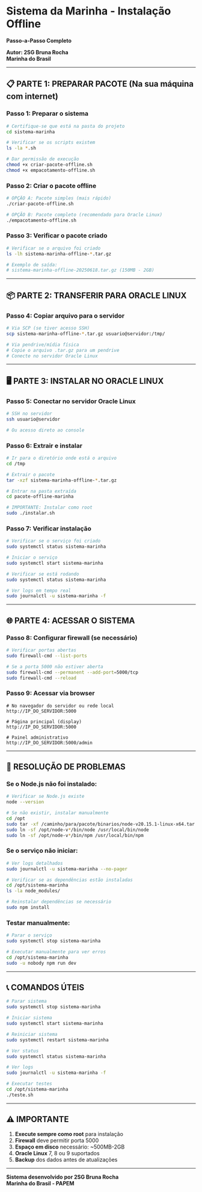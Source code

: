 # Sistema da Marinha - Instalação Offline
**Passo-a-Passo Completo**

**Autor: 2SG Bruna Rocha**  
**Marinha do Brasil**

---

## 📋 PARTE 1: PREPARAR PACOTE (Na sua máquina com internet)

### Passo 1: Preparar o sistema
```bash
# Certifique-se que está na pasta do projeto
cd sistema-marinha

# Verificar se os scripts existem
ls -la *.sh

# Dar permissão de execução
chmod +x criar-pacote-offline.sh
chmod +x empacotamento-offline.sh
```

### Passo 2: Criar o pacote offline
```bash
# OPÇÃO A: Pacote simples (mais rápido)
./criar-pacote-offline.sh

# OPÇÃO B: Pacote completo (recomendado para Oracle Linux)
./empacotamento-offline.sh
```

### Passo 3: Verificar o pacote criado
```bash
# Verificar se o arquivo foi criado
ls -lh sistema-marinha-offline-*.tar.gz

# Exemplo de saída:
# sistema-marinha-offline-20250618.tar.gz (150MB - 2GB)
```

---

## 📦 PARTE 2: TRANSFERIR PARA ORACLE LINUX

### Passo 4: Copiar arquivo para o servidor
```bash
# Via SCP (se tiver acesso SSH)
scp sistema-marinha-offline-*.tar.gz usuario@servidor:/tmp/

# Via pendrive/mídia física
# Copie o arquivo .tar.gz para um pendrive
# Conecte no servidor Oracle Linux
```

---

## 🖥️ PARTE 3: INSTALAR NO ORACLE LINUX

### Passo 5: Conectar no servidor Oracle Linux
```bash
# SSH no servidor
ssh usuario@servidor

# Ou acesso direto ao console
```

### Passo 6: Extrair e instalar
```bash
# Ir para o diretório onde está o arquivo
cd /tmp

# Extrair o pacote
tar -xzf sistema-marinha-offline-*.tar.gz

# Entrar na pasta extraída
cd pacote-offline-marinha

# IMPORTANTE: Instalar como root
sudo ./instalar.sh
```

### Passo 7: Verificar instalação
```bash
# Verificar se o serviço foi criado
sudo systemctl status sistema-marinha

# Iniciar o serviço
sudo systemctl start sistema-marinha

# Verificar se está rodando
sudo systemctl status sistema-marinha

# Ver logs em tempo real
sudo journalctl -u sistema-marinha -f
```

---

## 🌐 PARTE 4: ACESSAR O SISTEMA

### Passo 8: Configurar firewall (se necessário)
```bash
# Verificar portas abertas
sudo firewall-cmd --list-ports

# Se a porta 5000 não estiver aberta
sudo firewall-cmd --permanent --add-port=5000/tcp
sudo firewall-cmd --reload
```

### Passo 9: Acessar via browser
```
# No navegador do servidor ou rede local
http://IP_DO_SERVIDOR:5000

# Página principal (display)
http://IP_DO_SERVIDOR:5000

# Painel administrativo
http://IP_DO_SERVIDOR:5000/admin
```

---

## 🔧 RESOLUÇÃO DE PROBLEMAS

### Se o Node.js não foi instalado:
```bash
# Verificar se Node.js existe
node --version

# Se não existir, instalar manualmente
cd /opt
sudo tar -xf /caminho/para/pacote/binarios/node-v20.15.1-linux-x64.tar.xz
sudo ln -sf /opt/node-v*/bin/node /usr/local/bin/node
sudo ln -sf /opt/node-v*/bin/npm /usr/local/bin/npm
```

### Se o serviço não iniciar:
```bash
# Ver logs detalhados
sudo journalctl -u sistema-marinha --no-pager

# Verificar se as dependências estão instaladas
cd /opt/sistema-marinha
ls -la node_modules/

# Reinstalar dependências se necessário
sudo npm install
```

### Testar manualmente:
```bash
# Parar o serviço
sudo systemctl stop sistema-marinha

# Executar manualmente para ver erros
cd /opt/sistema-marinha
sudo -u nobody npm run dev
```

---

## 📞 COMANDOS ÚTEIS

```bash
# Parar sistema
sudo systemctl stop sistema-marinha

# Iniciar sistema  
sudo systemctl start sistema-marinha

# Reiniciar sistema
sudo systemctl restart sistema-marinha

# Ver status
sudo systemctl status sistema-marinha

# Ver logs
sudo journalctl -u sistema-marinha -f

# Executar testes
cd /opt/sistema-marinha
./teste.sh
```

---

## ⚠️ IMPORTANTE

1. **Execute sempre como root** para instalação
2. **Firewall** deve permitir porta 5000
3. **Espaço em disco** necessário: ~500MB-2GB
4. **Oracle Linux** 7, 8 ou 9 suportados
5. **Backup** dos dados antes de atualizações

---

**Sistema desenvolvido por 2SG Bruna Rocha**  
**Marinha do Brasil - PAPEM**